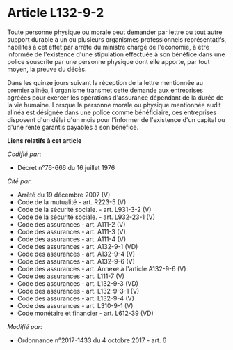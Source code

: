 # Article L132-9-2

Toute personne physique ou morale peut demander par lettre ou tout autre support durable à un ou plusieurs organismes
professionnels représentatifs, habilités à cet effet par arrêté du ministre chargé de l'économie, à être informée de
l'existence d'une stipulation effectuée à son bénéfice dans une police souscrite par une personne physique dont elle apporte,
par tout moyen, la preuve du décès.

Dans les quinze jours suivant la réception de la lettre mentionnée au premier alinéa, l'organisme transmet cette demande aux
entreprises agréées pour exercer les opérations d'assurance dépendant de la durée de la vie humaine. Lorsque la personne
morale ou physique mentionnée audit alinéa est désignée dans une police comme bénéficiaire, ces entreprises disposent d'un
délai d'un mois pour l'informer de l'existence d'un capital ou d'une rente garantis payables à son bénéfice.

**Liens relatifs à cet article**

_Codifié par_:

  - Décret n°76-666 du 16 juillet 1976

_Cité par_:

  - Arrêté du 19 décembre 2007 (V)
  - Code de la mutualité - art. R223-5 (V)
  - Code de la sécurité sociale. - art. L931-3-2 (V)
  - Code de la sécurité sociale. - art. L932-23-1 (V)
  - Code des assurances - art. A111-2 (V)
  - Code des assurances - art. A111-3 (V)
  - Code des assurances - art. A111-4 (V)
  - Code des assurances - art. A132-9-1 (VD)
  - Code des assurances - art. A132-9-4 (V)
  - Code des assurances - art. A132-9-6 (V)
  - Code des assurances - art. Annexe à l'article A132-9-6 (V)
  - Code des assurances - art. L111-7 (V)
  - Code des assurances - art. L132-9-3 (VD)
  - Code des assurances - art. L132-9-3-1 (V)
  - Code des assurances - art. L132-9-4 (V)
  - Code des assurances - art. L310-9-1 (V)
  - Code monétaire et financier - art. L612-39 (VD)

_Modifié par_:

  - Ordonnance n°2017-1433 du 4 octobre 2017 - art. 6
